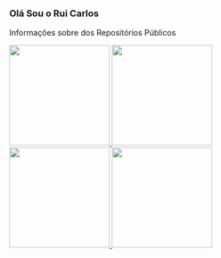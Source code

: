 ### Olá Sou o Rui Carlos

Informações sobre dos Repositórios Públicos

<div>
  <a href="https://beacons.ai/ruicarlos">
  <img height="180em" src="https://github-readme-stats.vercel.app/api?username=ruicarlos&show_icons=true&theme=dark&include_all_commits=true&count_private=true"/>
  <img height="180em" src="https://github-readme-stats.vercel.app/api/top-langs/?username=ruicarlos&layout=compact&langs_count=16&theme=dark&count_private=true"/>
  <img height="180em" src="https://github-readme-stats.vercel.app/api?username=ruicarlos&count_private=true"/> 
  <img height="180em" src="https://github.com/ruicarlos/github-readme-stats"/>
 </div
